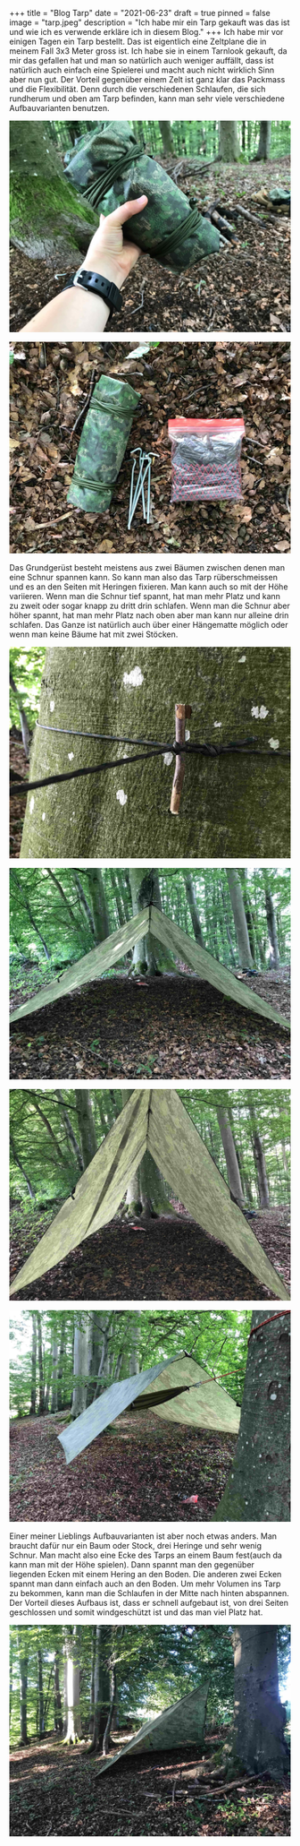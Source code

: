 +++
title = "Blog Tarp"
date = "2021-06-23"
draft = true
pinned = false
image = "tarp.jpeg"
description = "Ich habe mir ein Tarp gekauft was das ist und wie ich es verwende erkläre ich in diesem Blog."
+++
Ich habe mir vor einigen Tagen ein Tarp bestellt. Das ist eigentlich eine Zeltplane die in meinem Fall 3x3 Meter gross ist. Ich habe sie in einem Tarnlook gekauft, da mir das gefallen hat und man so natürlich auch weniger auffällt, dass ist natürlich auch einfach eine Spielerei und macht auch nicht wirklich Sinn aber nun gut. Der Vorteil gegenüber einem Zelt ist ganz klar das Packmass und die Flexibilität. Denn durch die verschiedenen Schlaufen, die sich rundherum und oben am Tarp befinden, kann man sehr viele verschiedene Aufbauvarianten benutzen. 

![](img_2991.jpg)

![](img_2965.jpg)

Das Grundgerüst besteht meistens aus zwei Bäumen zwischen denen man eine Schnur spannen kann. So kann man also das Tarp rüberschmeissen und es an den Seiten mit Heringen fixieren. Man kann auch so mit der Höhe variieren. Wenn man die Schnur tief spannt, hat man mehr Platz und kann zu zweit oder sogar knapp zu dritt drin schlafen. Wenn man die Schnur aber höher spannt, hat man mehr Platz nach oben aber man kann nur alleine drin schlafen. Das Ganze ist natürlich auch über einer Hängematte möglich oder wenn man keine Bäume hat mit zwei Stöcken. 

![](img_2968.jpg)

![](img_2975.jpg)

![](img_2977.jpg)

![](img_2979.jpg)

Einer meiner Lieblings Aufbauvarianten ist aber noch etwas anders. Man braucht dafür nur ein Baum oder Stock, drei Heringe und sehr wenig Schnur. Man macht also eine Ecke des Tarps an einem Baum fest(auch da kann man mit der Höhe spielen). Dann spannt man den gegenüber liegenden Ecken mit einem Hering an den Boden. Die anderen zwei Ecken spannt man dann einfach auch an den Boden. Um mehr Volumen ins Tarp zu bekommen, kann man die Schlaufen in der Mitte nach hinten abspannen. Der Vorteil dieses Aufbaus ist, dass er schnell aufgebaut ist, von drei Seiten geschlossen und somit windgeschützt ist und das man viel Platz hat.

![](img_2826.jpg)